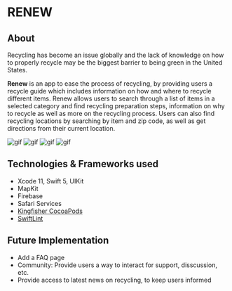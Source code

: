 # RENEW

## About

Recycling has become an issue globally and the lack of knowledge on how to properly recycle may be the biggest barrier to being green in the United States. 

**Renew** is an app to ease the process of recycling, by providing users a recycle guide which includes information on how and where to recycle different items.
Renew allows users to search through a list of items in a selected category and find recycling preparation steps, information on why to recycle as well as more on the recycling process. Users can also find recycling locations by searching by item and zip code, as well as get directions from their current location.


![gif](media/RenewGif1.gif) ![gif](media/RenewGif2.gif) ![gif](media/RenewGif3.gif) ![gif](media/RenewGif4.gif)

## Technologies & Frameworks used
- Xcode 11, Swift 5, UIKit 
- MapKit 
- Firebase 
- Safari Services 
- [Kingfisher CocoaPods](https://cocoapods.org/pods/Kingfisher)
- [SwiftLint](https://github.com/realm/SwiftLint)

## Future Implementation
- Add a FAQ page
- Community: Provide users a way to interact for support, disscussion, etc.
- Provide access to latest news on recycling, to keep users informed
